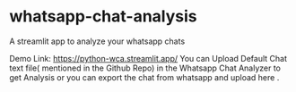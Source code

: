 # whatsapp-chat-analysis
A streamlit app to analyze your whatsapp chats

Demo Link: https://python-wca.streamlit.app/
You can Upload Default Chat text file( mentioned in the Github Repo) in the Whatsapp Chat Analyzer to get Analysis or you can export the chat from whatsapp and upload here .
